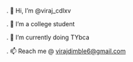 . 👋 Hi, I’m @viraj_cdlxv

. 👀 I’m a college student

. 🌱 I’m currently doing TYbca

. 📫 Reach me @ virajdimble6@gmail.com

<!---
viraj37935/viraj37935 is a ✨ special ✨ repository because its `README.md` (this file) appears on your GitHub profile.
You can click the Preview link to take a look at your changes.
--->
<!-- ----💞️ I’m looking to collaborate on ...--->
